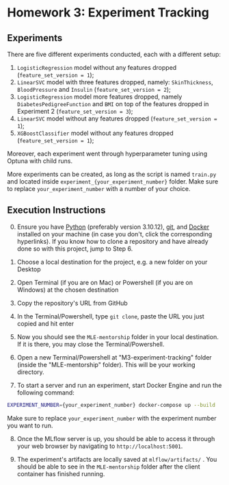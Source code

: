# Homework 3: Experiment Tracking

## Experiments

There are five different experiments conducted, each with a different setup:
1. `LogisticRegression` model without any features dropped (`feature_set_version = 1`);
2. `LinearSVC` model with three features dropped, namely: `SkinThickness`, `BloodPressure` and `Insulin` (`feature_set_version = 2`);
3. `LogisticRegression` model more features dropped, namely `DiabetesPedigreeFunction` and `BMI` on top of the features dropped in Experiment 2 (`feature_set_version = 3`);
4. `LinearSVC` model without any features dropped (`feature_set_version = 1`);
5. `XGBoostClassifier` model without any features dropped (`feature_set_version = 1`);

Moreover, each experiment went through hyperparameter tuning using Optuna with child runs. 

More experiments can be created, as long as the script is named `train.py` and located inside `experiment_{your_experiment_number}` folder. Make sure to replace `your_experiment_number` with a number of your choice.


## Execution Instructions

0. Ensure you have [Python](https://www.python.org/downloads/) (preferably version 3.10.12), [git](https://git-scm.com/book/en/v2/Getting-Started-Installing-Git), and [Docker](https://www.docker.com/products/docker-desktop/) installed on your machine (in case you don't, click the corresponding hyperlinks). If you know how to clone a repository and have already done so with this project, jump to Step 6. 
1. Choose a local destination for the project, e.g. a new folder on your Desktop
2. Open Terminal (if you are on Mac) or Powershell (if you are on Windows) at the chosen destination
3. Copy the repository's URL from GitHub
4. In the Terminal/Powershell, type `git clone`, paste the URL you just copied and hit enter

5. Now you should see the `MLE-mentorship` folder in your local destination. If it is there, you may close the Terminal/Powershell.

6. Open a new Terminal/Powershell at "M3-experiment-tracking" folder (inside the "MLE-mentorship" folder). This will be your working directory.

7. To start a server and run an experiment, start Docker Engine and run the following command:
```bash
EXPERIMENT_NUMBER={your_experiment_number} docker-compose up --build
```
Make sure to replace `your_experiment_number` with the experiment number you want to run.

8. Once the MLflow server is up, you should be able to access it through your web browser by navigating to `http://localhost:5001`.

9. The experiment's artifacts are locally saved at `mlflow/artifacts/` . You should be able to see in the `MLE-mentorship` folder after the client container has finished running.